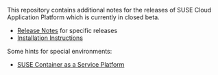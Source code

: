 This repository contains additional notes for the releases of SUSE Cloud Application Platform which is currently in closed beta.

* [Release Notes](Release-Notes.md) for specific releases
* [Installation Instructions](Installation-SUSE-CAP-1.0.md)

Some hints for special environments:

* [SUSE Container as a Service Platform](Notes-CaaSP.md)
